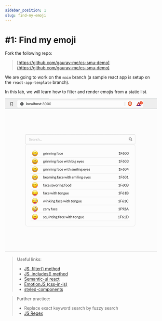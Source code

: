 ```yaml
---
sidebar_position: 1
slug: find-my-emoji
---
```


# #1: Find my emoji

Fork the following repo:

> [https://github.com/gaurav-me/cs-smu-demo](https://github.com/gaurav-me/cs-smu-demo)

We are going to work on the `main` branch (a sample react app is setup on the `react-app-template` branch).

In this lab, we will learn how to filter and render emojis from a static list.

![](assets/static-demo.gif)

> Useful links:
>
> - [JS .filter() method](https://developer.mozilla.org/en-US/docs/Web/JavaScript/Reference/Global_Objects/Array/filter)
> - [JS .includes() method](https://developer.mozilla.org/en-US/docs/Web/JavaScript/Reference/Global_Objects/Array/includes)
> - [Semantic-ui react](https://react.semantic-ui.com/)
> - [EmotionJS (css-in-js)](https://emotion.sh/docs/introduction)
> - [styled-components](https://styled-components.com/docs/api#styled)

> Further practice:
>
> - Replace exact keyword search by fuzzy search
> - [JS Regex](https://developer.mozilla.org/en-US/docs/Web/JavaScript/Guide/Regular_expressions)
